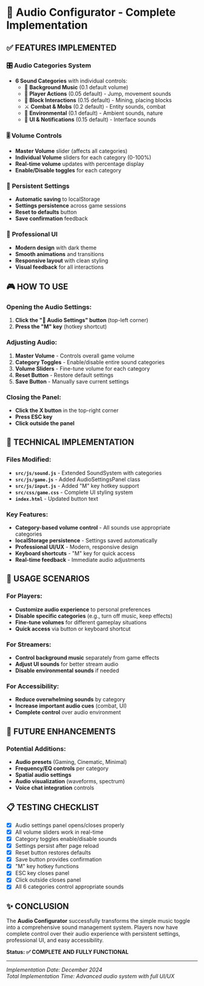 # 🎵 Audio Configurator - Complete Implementation

## ✅ FEATURES IMPLEMENTED

### 🎛️ **Audio Categories System**
- **6 Sound Categories** with individual controls:
  - 🎵 **Background Music** (0.1 default volume)
  - 👤 **Player Actions** (0.05 default) - Jump, movement sounds
  - 🧱 **Block Interactions** (0.15 default) - Mining, placing blocks
  - ⚔️ **Combat & Mobs** (0.2 default) - Entity sounds, combat
  - 🌿 **Environmental** (0.1 default) - Ambient sounds, nature
  - 🔔 **UI & Notifications** (0.15 default) - Interface sounds

### 🎚️ **Volume Controls**
- **Master Volume** slider (affects all categories)
- **Individual Volume** sliders for each category (0-100%)
- **Real-time volume** updates with percentage display
- **Enable/Disable toggles** for each category

### 💾 **Persistent Settings**
- **Automatic saving** to localStorage
- **Settings persistence** across game sessions
- **Reset to defaults** button
- **Save confirmation** feedback

### 🎨 **Professional UI**
- **Modern design** with dark theme
- **Smooth animations** and transitions
- **Responsive layout** with clean styling
- **Visual feedback** for all interactions

## 🎮 HOW TO USE

### Opening the Audio Settings:
1. **Click the "🎵 Audio Settings" button** (top-left corner)
2. **Press the "M" key** (hotkey shortcut)

### Adjusting Audio:
1. **Master Volume** - Controls overall game volume
2. **Category Toggles** - Enable/disable entire sound categories
3. **Volume Sliders** - Fine-tune volume for each category
4. **Reset Button** - Restore default settings
5. **Save Button** - Manually save current settings

### Closing the Panel:
- **Click the X button** in the top-right corner
- **Press ESC key**
- **Click outside the panel**

## 🔧 TECHNICAL IMPLEMENTATION

### Files Modified:
- **`src/js/sound.js`** - Extended SoundSystem with categories
- **`src/js/game.js`** - Added AudioSettingsPanel class
- **`src/js/input.js`** - Added "M" key hotkey support
- **`src/css/game.css`** - Complete UI styling system
- **`index.html`** - Updated button text

### Key Features:
- **Category-based volume control** - All sounds use appropriate categories
- **localStorage persistence** - Settings saved automatically
- **Professional UI/UX** - Modern, responsive design
- **Keyboard shortcuts** - "M" key for quick access
- **Real-time feedback** - Immediate audio adjustments

## 🎯 USAGE SCENARIOS

### For Players:
- **Customize audio experience** to personal preferences
- **Disable specific categories** (e.g., turn off music, keep effects)
- **Fine-tune volumes** for different gameplay situations
- **Quick access** via button or keyboard shortcut

### For Streamers:
- **Control background music** separately from game effects
- **Adjust UI sounds** for better stream audio
- **Disable environmental sounds** if needed

### For Accessibility:
- **Reduce overwhelming sounds** by category
- **Increase important audio cues** (combat, UI)
- **Complete control** over audio environment

## 🚀 FUTURE ENHANCEMENTS

### Potential Additions:
- **Audio presets** (Gaming, Cinematic, Minimal)
- **Frequency/EQ controls** per category
- **Spatial audio settings**
- **Audio visualization** (waveforms, spectrum)
- **Voice chat integration** controls

## 📋 TESTING CHECKLIST

- [x] Audio settings panel opens/closes properly
- [x] All volume sliders work in real-time
- [x] Category toggles enable/disable sounds
- [x] Settings persist after page reload
- [x] Reset button restores defaults
- [x] Save button provides confirmation
- [x] "M" key hotkey functions
- [x] ESC key closes panel
- [x] Click outside closes panel
- [x] All 6 categories control appropriate sounds

## ✨ CONCLUSION

The **Audio Configurator** successfully transforms the simple music toggle into a comprehensive sound management system. Players now have complete control over their audio experience with persistent settings, professional UI, and easy accessibility.

**Status: ✅ COMPLETE AND FULLY FUNCTIONAL**

---

*Implementation Date: December 2024*  
*Total Implementation Time: Advanced audio system with full UI/UX*
